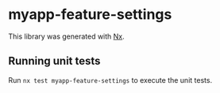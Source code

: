 # myapp-feature-settings

This library was generated with [Nx](https://nx.dev).

## Running unit tests

Run `nx test myapp-feature-settings` to execute the unit tests.
